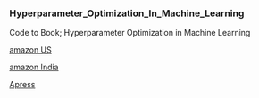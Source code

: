 ### Hyperparameter_Optimization_In_Machine_Learning

Code to Book; Hyperparameter Optimization in Machine Learning

[amazon US](https://www.amazon.com/Hyperparameter-Optimization-Machine-Learning-Efficient/dp/1484265785/ref=sr_1_1?dchild=1&keywords=tanay+agrawal&qid=1607932786&sr=8-1)

[amazon India](https://www.amazon.in/Hyperparameter-Optimization-Machine-Learning-Efficient/dp/1484265785/ref=sr_1_1?dchild=1&keywords=tanay+agrawal&qid=1607932914&sr=8-1)

[Apress](https://www.apress.com/in/book/9781484265789#)

